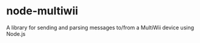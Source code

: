 node-multiwii
=============

A library for sending and parsing messages to/from a MultiWii device using Node.js

